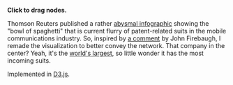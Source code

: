 **Click to drag nodes.**

Thomson Reuters published a rather [abysmal infographic](http://blog.thomsonreuters.com/index.php/mobile-patent-suits-graphic-of-the-day/) showing the "bowl of spaghetti" that is current flurry of patent-related suits in the mobile communications industry. So, inspired by [a comment](https://twitter.com/#!/jfire/status/104008561436270593) by John Firebaugh, I remade the visualization to better convey the network. That company in the center? Yeah, it's the [world's largest](http://www.businessweek.com/news/2011-08-09/apple-briefly-passes-exxon-as-world-s-largest-company.html), so little wonder it has the most incoming suits.

Implemented in [D3.js](http://mbostock.github.com/d3/).
